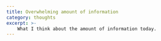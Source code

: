 ```yaml
---
title: Overwhelming amount of information
category: thoughts
excerpt: >-
    What I think about the amount of information today.
---
```

